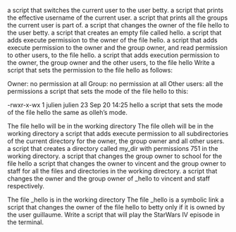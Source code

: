 a script that switches the current user to the user betty.
a script that prints the effective username of the current user.
a script that prints all the groups the current user is part of.
a script that changes the owner of the file hello to the user betty.
a script that creates an empty file called hello.
a script that adds execute permission to the owner of the file hello.
a script that adds execute permission to the owner and the group owner, and read permission to other users, to the file hello.
a script that adds execution permission to the owner, the group owner and the other users, to the file hello
Write a script that sets the permission to the file hello as follows:

Owner: no permission at all
Group: no permission at all
Other users: all the permissions
a script that sets the mode of the file hello to this:

-rwxr-x-wx 1 julien julien 23 Sep 20 14:25 hello
 a script that sets the mode of the file hello the same as olleh’s mode.

The file hello will be in the working directory
The file olleh will be in the working directory
a script that adds execute permission to all subdirectories of the current directory for the owner, the group owner and all other users.
a script that creates a directory called my_dir with permissions 751 in the working directory.
a script that changes the group owner to school for the file hello
a script that changes the owner to vincent and the group owner to staff for all the files and directories in the working directory.
a script that changes the owner and the group owner of _hello to vincent and staff respectively.

The file _hello is in the working directory
The file _hello is a symbolic link
a script that changes the owner of the file hello to betty only if it is owned by the user guillaume.
Write a script that will play the StarWars IV episode in the terminal.
